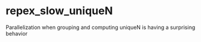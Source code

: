 # repex_slow_uniqueN
Parallelization when grouping and computing uniqueN is having a surprising behavior
